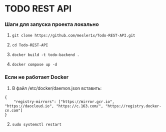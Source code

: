 # TODO REST API
### Шаги для запуска проекта локально

1) ```git clone https://github.com/mesler1x/Todo-REST-API.git```

2) ```cd Todo-REST-API```

3) ```docker build -t todo-backend .```

4) ```docker compose up -d```

### Если не работает Docker

1) В файл /etc/docker/daemon.json вставить:
```
{
    "registry-mirrors": ["https://mirror.gcr.io", "https://daocloud.io", "https://c.163.com/", "https://registry.docker-cn.com"]
}
```
2) ```sudo systemctl restart```